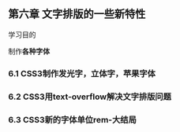 ## 第六章 文字排版的一些新特性

学习目的

制作**各种字体**

### 6.1 CSS3制作发光字，立体字，苹果字体

### 6.2 CSS3用text-overflow解决文字排版问题

### 6.3 CSS3新的字体单位rem-大结局

